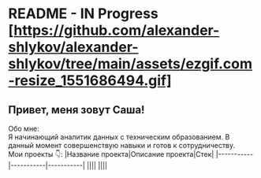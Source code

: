 # README - IN Progress [https://github.com/alexander-shlykov/alexander-shlykov/tree/main/assets/ezgif.com-resize_1551686494.gif]

## Привет, меня зовут Саша!  

Обо мне:  
Я начинающий аналитик данных с техническим образованием. В данный момент совершенствую навыки и готов к сотрудничеству.  
Мои проекты :point_down::
|Название проекта|Описание проекта|Стек|
|-----------|-----------|-----------|
||||
||||